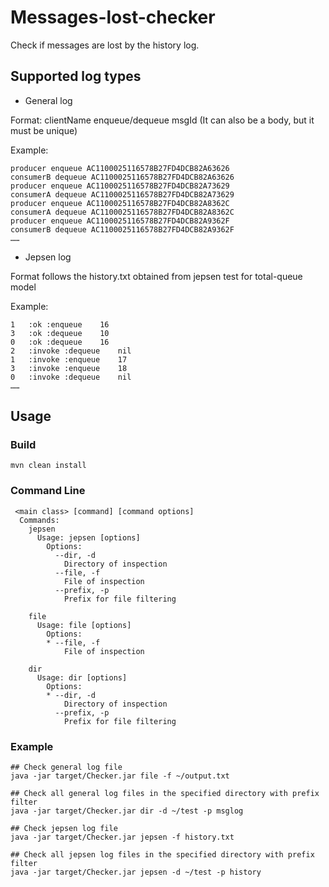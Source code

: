 # Messages-lost-checker

Check if messages are lost by the history log.

## Supported log types

- General log

Format: clientName enqueue/dequeue msgId (It can also be a body, but it must be unique)

Example:
```$xslt
producer enqueue AC1100025116578B27FD4DCB82A63626
consumerB dequeue AC1100025116578B27FD4DCB82A63626
producer enqueue AC1100025116578B27FD4DCB82A73629
consumerA dequeue AC1100025116578B27FD4DCB82A73629
producer enqueue AC1100025116578B27FD4DCB82A8362C
consumerA dequeue AC1100025116578B27FD4DCB82A8362C
producer enqueue AC1100025116578B27FD4DCB82A9362F
consumerB dequeue AC1100025116578B27FD4DCB82A9362F
……
```

- Jepsen log

Format follows the history.txt obtained from jepsen test for total-queue model

Example:
```$xslt
1	:ok	:enqueue	16
3	:ok	:dequeue	10
0	:ok	:dequeue	16
2	:invoke	:dequeue	nil
1	:invoke	:enqueue	17
3	:invoke	:enqueue	18
0	:invoke	:dequeue	nil
……
```
## Usage

### Build

```mvn clean install```

### Command Line

```
 <main class> [command] [command options]
  Commands:
    jepsen      
      Usage: jepsen [options]
        Options:
          --dir, -d
            Directory of inspection
          --file, -f
            File of inspection
          --prefix, -p
            Prefix for file filtering

    file      
      Usage: file [options]
        Options:
        * --file, -f
            File of inspection

    dir      
      Usage: dir [options]
        Options:
        * --dir, -d
            Directory of inspection
          --prefix, -p
            Prefix for file filtering

```
### Example

```
## Check general log file
java -jar target/Checker.jar file -f ~/output.txt
 
## Check all general log files in the specified directory with prefix filter
java -jar target/Checker.jar dir -d ~/test -p msglog 

## Check jepsen log file
java -jar target/Checker.jar jepsen -f history.txt 

## Check all jepsen log files in the specified directory with prefix filter
java -jar target/Checker.jar jepsen -d ~/test -p history 
```



